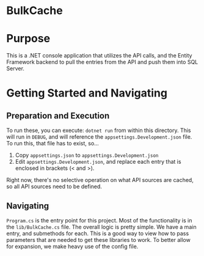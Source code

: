 # BulkCache

# Purpose

This is a .NET console application that utilizes the API calls, and the Entity Framework backend to pull the entries from the API and push them into SQL Server.

# Getting Started and Navigating

## Preparation and Execution
To run these, you can execute: `dotnet run` from within this directory.  This will run in `DEBUG`, and will reference the `appsettings.Development.json` file.  To run this, that file has to exist, so...
1. Copy `appsettings.json` to `appsettings.Development.json`
2. Edit `appsettings.Development.json`, and replace each entry that is enclosed in brackets (< and >).

Right now, there's no selective operation on what API sources are cached, so all API sources need to be defined.

## Navigating

`Program.cs` is the entry point for this project.  Most of the functionality is in the `lib/BulkCache.cs` file.  The overall logic is pretty simple. We have a main entry, and submethods for each.  This is a good way to view how to pass parameters that are needed to get these libraries to work.  To better allow for expansion, we make heavy use of the config file.
